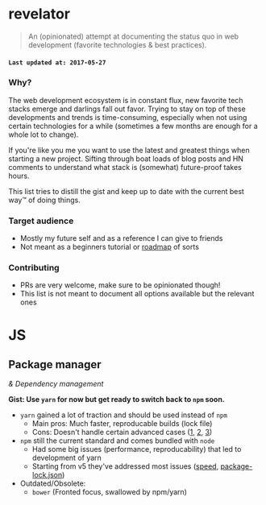 # revelator

> An (opinionated) attempt at documenting the status quo in web development (favorite technologies & best practices).

#### `Last updated at: 2017-05-27`


### Why?

The web development ecosystem is in constant flux, new favorite tech stacks emerge and darlings fall out favor. Trying to stay on top of these developments and trends is time-consuming, especially when not using certain technologies for a while (sometimes a few months are enough for a whole lot to change).

If you're like you me you want to use the latest and greatest things when starting a new project. Sifting through boat loads of blog posts and HN comments to understand what stack is (somewhat) future-proof takes hours.

This list tries to distill the gist and keep up to date with the current best way™ of doing things.


### Target audience
* Mostly my future self and as a reference I can give to friends
* Not meant as a beginners tutorial or [roadmap](https://github.com/kamranahmedse/developer-roadmap) of sorts


### Contributing
* PRs are very welcome, make sure to be opinionated though!
* This list is not meant to document all options available but the relevant ones


# JS

## Package manager

_& Dependency management_

**Gist: Use `yarn` for now but get ready to switch back to `npm` soon.**

- `yarn` gained a lot of traction and should be used instead of `npm`
  - Main pros: Much faster, reproducable builds (lock file)
  - Cons: Doesn't handle certain advanced cases ([1](https://github.com/yarnpkg/yarn/issues/2090), [2](https://github.com/yarnpkg/yarn/issues/3507), [3](https://github.com/yarnpkg/yarn/issues/3433))
- `npm` still the current standard and comes bundled with `node`
	- Had some big issues (performance, reproducability) that led to development of yarn 
	- Starting from v5 they've addressed most issues ([speed](https://github.com/thomaschaaf/npm-vs-yarn), [package-lock.json](http://blog.npmjs.org/post/161081169345/v500))
- Outdated/Obsolete:
	- `bower` (Fronted focus, swallowed by npm/yarn)
